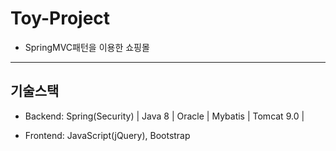 # Toy-Project

+ SpringMVC패턴을 이용한 쇼핑몰

------------

## 기술스택

+ Backend: Spring(Security) | Java 8 | Oracle | Mybatis | Tomcat 9.0 | 

+ Frontend: JavaScript(jQuery), Bootstrap
